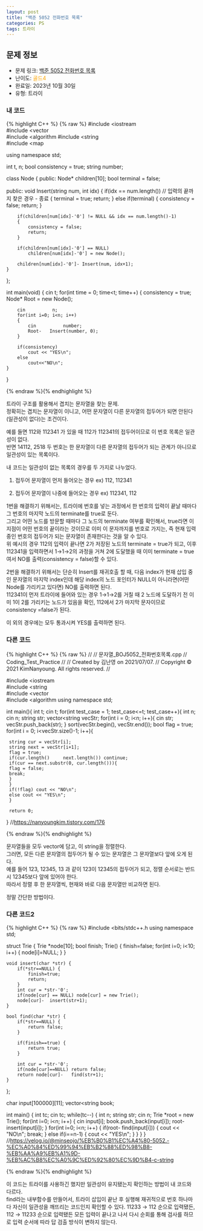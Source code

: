 ```yaml
---
layout: post
title: "백준 5052 전화번호 목록"
categories: PS
tags: 트라이
---
```


## 문제 정보
- 문제 링크: [백준 5052 전화번호 목록](https://www.acmicpc.net/problem/5052)
- 난이도: <span style="color:#FFA500">골드4</span>
- 완료일: 2023년 10월 30일
- 유형: 트라이

### 내 코드

{% highlight C++ %} {% raw %}
#include <iostream	
#include <vector	
#include <algorithm	
#include <string	
#include <map	

using namespace std;

int t, n;
bool consistency = true;
string number;

class Node
{
public:
	Node* children[10];	
	bool terminal = false;
	
public:
	void Insert(string num, int idx)
	{
		if(idx == num.length()) // 입력의 끝까지 찾은 경우 -	 종료
		{
			terminal = true;
			return;
		}
		else if(terminal)
		{
			consistency = false;
			return;
		}
		
		if(children[num[idx]-'0'] != NULL && idx == num.length()-1)
		{
			consistency = false;
			return;
		}
		
		if(children[num[idx]-'0'] == NULL)
			children[num[idx]-'0'] = new Node();
		
		children[num[idx]-'0']-	Insert(num, idx+1);
	}
};

int main(void)
{
	cin 		 t;
	for(int time = 0; time<t; time++)
	{
		consistency = true;
		Node* Root = new Node();
		
		cin 		 n;
		for(int i=0; i<n; i++)
		{
			cin 		 number;
			Root-	Insert(number, 0);
		}
		
		if(consistency)
			cout << "YES\n";
		else
			cout<<"NO\n";
	}
}

{% endraw %}{% endhighlight %}

트라이 구조를 활용해서 겹치는 문자열을 찾는 문제.  
정확히는 겹치는 문자열이 이니고, 어떤 문자열이 다른 문자열의 접두어가 되면 안된다(일관성이 없다)는 조건이다.  

예를 들면 112와 112341 가 있을 때 112가 112341의 접두어이므로 이 번호 목록은 일관성이 없다.  
반면 14112, 2518 두 번호는 한 문자열이 다른 문자열의 접두어가 되는 관계가 아니므로 일관성이 있는 목록이다.  

내 코드는 일관성이 없는 목록의 경우를 두 가지로 나누었다.

  1. 접두어 문자열이 먼저 들어오는 경우 ex) 112, 112341

  2. 접두어 문자열이 나중에 들어오는 경우 ex) 112341, 112

1번을 해결하기 위해서는, 트라이에 번호를 넣는 과정에서 한 번호의 입력이 끝날 때마다 그 번호의 마지막 노드의 terminate를 true로 둔다.  
그리고 어떤 노드를 방문할 때마다 그 노드의 terminate 여부를 확인해서, true라면 이 지점이 어떤 번호의 끝이라는 것이므로 이미 이 문자까지를 번호로 가지는, 즉 현재 입력중인 번호의 접두어가 되는 문자열이 존재한다는 것을 알 수 있다.  
위 예시의 경우 112의 입력이 끝나면 2가 저장된 노드의 terminate = true가 되고, 이후 112341을 입력하면서 1→1→2의 과정을 거쳐 2에 도달했을 때 이미 terminate = true여서 NO를 출력(consistency = false)할 수 있다.  

2번을 해결하기 위해서는 단순히 Insert를 재귀호출 할 때, 다음 index가 현재 삽입 중인 문자열의 마지막 index인데 해당 index의 노드 포인터가 NULL이 아니라면(어떤 Node를 가리키고 있다면) NO를 출력하면 된다.  
112341이 먼저 트라이에 들어와 있는 경우 1→1→2를 거칠 때 2 노드에 도달하기 전 이미 1이 2를 가리키는 노드가 있음을 확인, 112에서 2가 마지막 문자이므로 consistency =false가 된다.  

이 외의 경우에는 모두 통과시켜 YES를 출력하면 된다.

### 다른 코드

{% highlight C++ %} {% raw %}
//
//  문자열_BOJ5052_전화번호목록.cpp
//  Coding_Test_Practice
//
//  Created by 김난영 on 2021/07/07.
//  Copyright © 2021 KimNanyoung. All rights reserved.
//
 
#include <iostream	
#include <string	
#include <vector	
#include <algorithm	
using namespace std;
 
int main(){
	 int t; cin 		 t;
	 for(int test_case = 1; test_case<=t; test_case++){
	 int n; cin 		 n;
	 string str;
	 vector<string	 vecStr;
	 for(int i = 0; i<n; i++){
	 cin 		 str;
	 vecStr.push_back(str);
	 }
	 sort(vecStr.begin(), vecStr.end());
	 bool flag = true;
	 for(int i = 0; i<vecStr.size()-1; i++){
	 
	 string cur = vecStr[i];
	 string next = vecStr[i+1];
	 flag = true;
	 if(cur.length() 	 next.length()) continue;
	 if(cur == next.substr(0, cur.length())){
	 flag = false;
	 break;
	 }
	 }
	 if(!flag) cout << "NO\n";
	 else cout << "YES\n";
	 }
 
	 return 0;
}
//https://nanyoungkim.tistory.com/176

{% endraw %}{% endhighlight %}

문자열들을 모두 vector<string>에 담고, 이 string을 정렬한다.  
그러면, 모든 다른 문자열의 접두어가 될 수 있는 문자열은 그 문자열보다 앞에 오게 된다.  
예를 들어 123, 12345, 13 과 같이 123이 12345의 접두어가 되고, 정렬 순서로는 반드시 12345보다 앞에 있어야 한다.  
따라서 정렬 후 한 문자열씩, 현재와 바로 다음 문자열만 비교하면 된다.  

정말 간단한 방법이다.

### 다른 코드2

{% highlight C++ %} {% raw %}
#include <bits/stdc++.h	
using namespace std;

struct Trie {
	Trie *node[10];
	bool finish;
	Trie() {
		finish=false;
		for(int i=0; i<10; i++) {
			node[i]=NULL;
		}
	}
	
	void insert(char *str) {
		if(*str==NULL) {
			finish=true;
			return;
		}
		int cur = *str-'0';
		if(node[cur] == NULL) node[cur] = new Trie();
		node[cur]-	insert(str+1);
	}
	
	bool find(char *str) {
		if(*str==NULL) {
			return false;
		}
		
		if(finish==true) {
			return true;
		}
		
		int cur = *str-'0';
		if(node[cur]==NULL) return false;
		return node[cur]-	find(str+1);
	}
};

char input[100000][11];
vector<string	 book;

int main() {
	int tc;
	cin 		 tc;
	while(tc--) {
		int n;
		string str;
		cin 		 n;
		Trie *root = new Trie();
		for(int i=0; i<n; i++) {
			cin 		 input[i];
			book.push_back(input[i]);
			root-	insert(input[i]);
		}
		for(int i=0; i<n; i++) {
			if(root-	find(input[i])) {
				cout << "NO\n";
				break;
			}
			else if(i==n-1) {
				cout << "YES\n";
			}
		}
	}
}
//https://velog.io/@minseojo/%EB%B0%B1%EC%A4%80-5052.-%EC%A0%84%ED%99%94%EB%B2%88%ED%98%B8-%EB%AA%A9%EB%A1%9D-%EB%AC%B8%EC%A0%9C%ED%92%80%EC%9D%B4-c-string

{% endraw %}{% endhighlight %}

이 코드는 트라이를 사용하긴 했지만 일관성이 유지됐는지 확인하는 방법이 내 코드와 다르다.  
find라는 내부함수를 만들어서, 트라이 삽입이 끝난 후 실행해 재귀적으로 번호 하나마다 자신이 일관성을 깨뜨리는 코드인지 확인할 수 있다. 11233 → 112 순으로 입력됐든, 112 → 11233 순으로 입력됐든 모든 입력이 끝나고 나서 다시 순회를 통해 검사를 하므로 입력 순서에 따라 답 검출 방식이 변하지 않는다.  

